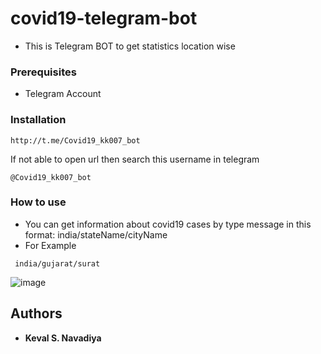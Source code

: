 # covid19-telegram-bot

- This is Telegram BOT to get statistics location wise


### Prerequisites

- Telegram Account

### Installation

```
http://t.me/Covid19_kk007_bot
```
If not able to open url then search this username in telegram
```
@Covid19_kk007_bot
```

### How to use

- You can get information about covid19 cases by type message in this format: india/stateName/cityName
- For Example
```
 india/gujarat/surat
```
![image](https://user-images.githubusercontent.com/31183263/121801117-46604c00-cc53-11eb-9e3d-4fe16fbab9cf.png)

## Authors

* **Keval S. Navadiya** 
